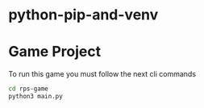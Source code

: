 # python-pip-and-venv


# Game Project

To run this game you must follow the next cli commands

```sh
cd rps-game
python3 main.py
```